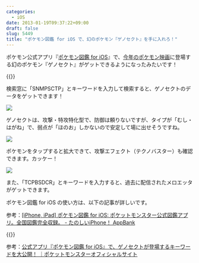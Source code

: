 ```yaml
---
categories:
  - iOS
date: 2013-01-19T09:37:22+09:00
draft: false
slug: 5449
title: "ポケモン図鑑 for iOS で、幻のポケモン『ゲノセクト』を手に入れろ！"
---
```


ポケモン公式アプリ『[ポケモン図鑑 for iOS](http://www.pokemon.co.jp/ex/pokedex/ja/)』で、[今年のポケモン映画](http://www.pokemon-movie.jp/)に登場する幻のポケモン『ゲノセクト』がゲットできるようになったみたいです！

{{<app id="573135437" title="ポケモン図鑑 for iOS 1.1（￥170）" src="https://a1895.phobos.apple.com/us/r1000/062/Purple/v4/62/35/17/62351728-9b00-72f8-348b-0bd2f7ea03f4/mzm.gcigjdpj.100x100-75.png">}}

検索窓に「SNMPSCTP」とキーワードを入力して検索すると、ゲノセクトのデータをゲットできます！

![](/images/2013/01/5449_1.png)

ゲノセクトは、攻撃・特攻特化型で、防御は頼りないですが、タイプが「むし・はがね」で、弱点が「ほのお」しかないので安定して場に出せそうですね。

![](/images/2013/01/5449_2.png)

ポケモンをタップすると拡大できて、攻撃エフェクト（テクノバスター）も確認できます。カッケー！

![](/images/2013/01/5449_3.png)

また、「TCPBSDCR」とキーワードを入力すると、過去に配信されたメロエッタがゲットできます。

ポケモン図鑑 for iOS の使い方は、以下の記事が詳しいです。

参考：[[iPhone, iPad] ポケモン図鑑 for iOS: ポケットモンスター公式図鑑アプリ。全国図鑑完全収録。 - たのしいiPhone！ AppBank](http://www.appbank.net/2012/11/16/iphone-application/505331.php)

{{<app id="573135437" title="ポケモン図鑑 for iOS 1.1（￥170）" src="https://a1895.phobos.apple.com/us/r1000/062/Purple/v4/62/35/17/62351728-9b00-72f8-348b-0bd2f7ea03f4/mzm.gcigjdpj.100x100-75.png">}}

参考：[公式アプリ『ポケモン図鑑 for iOS』で、ゲノセクトが登場するキーワードを大公開！ ｜ポケットモンスターオフィシャルサイト](http://www.pokemon.co.jp/info/2013/01/130118_g01.html)
